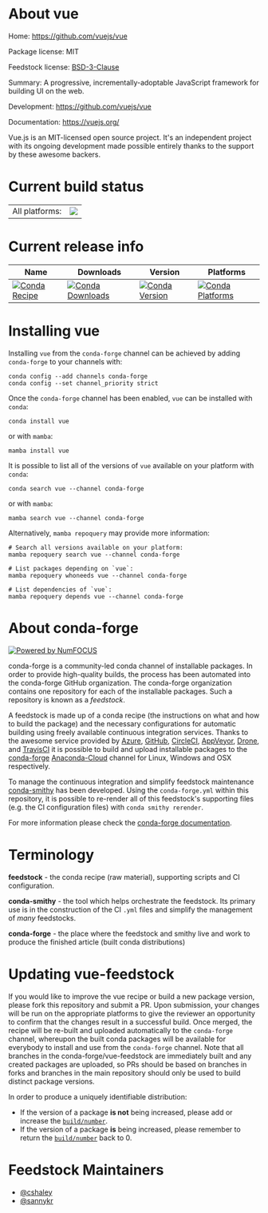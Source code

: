 About vue
=========

Home: https://github.com/vuejs/vue

Package license: MIT

Feedstock license: [BSD-3-Clause](https://github.com/conda-forge/vue-feedstock/blob/main/LICENSE.txt)

Summary: A progressive, incrementally-adoptable JavaScript framework for building UI on the web.

Development: https://github.com/vuejs/vue

Documentation: https://vuejs.org/

Vue.js is an MIT-licensed open source project. It's an independent project
with its ongoing development made possible entirely thanks to the support
by these awesome backers.


Current build status
====================


<table><tr><td>All platforms:</td>
    <td>
      <a href="https://dev.azure.com/conda-forge/feedstock-builds/_build/latest?definitionId=5855&branchName=main">
        <img src="https://dev.azure.com/conda-forge/feedstock-builds/_apis/build/status/vue-feedstock?branchName=main">
      </a>
    </td>
  </tr>
</table>

Current release info
====================

| Name | Downloads | Version | Platforms |
| --- | --- | --- | --- |
| [![Conda Recipe](https://img.shields.io/badge/recipe-vue-green.svg)](https://anaconda.org/conda-forge/vue) | [![Conda Downloads](https://img.shields.io/conda/dn/conda-forge/vue.svg)](https://anaconda.org/conda-forge/vue) | [![Conda Version](https://img.shields.io/conda/vn/conda-forge/vue.svg)](https://anaconda.org/conda-forge/vue) | [![Conda Platforms](https://img.shields.io/conda/pn/conda-forge/vue.svg)](https://anaconda.org/conda-forge/vue) |

Installing vue
==============

Installing `vue` from the `conda-forge` channel can be achieved by adding `conda-forge` to your channels with:

```
conda config --add channels conda-forge
conda config --set channel_priority strict
```

Once the `conda-forge` channel has been enabled, `vue` can be installed with `conda`:

```
conda install vue
```

or with `mamba`:

```
mamba install vue
```

It is possible to list all of the versions of `vue` available on your platform with `conda`:

```
conda search vue --channel conda-forge
```

or with `mamba`:

```
mamba search vue --channel conda-forge
```

Alternatively, `mamba repoquery` may provide more information:

```
# Search all versions available on your platform:
mamba repoquery search vue --channel conda-forge

# List packages depending on `vue`:
mamba repoquery whoneeds vue --channel conda-forge

# List dependencies of `vue`:
mamba repoquery depends vue --channel conda-forge
```


About conda-forge
=================

[![Powered by
NumFOCUS](https://img.shields.io/badge/powered%20by-NumFOCUS-orange.svg?style=flat&colorA=E1523D&colorB=007D8A)](https://numfocus.org)

conda-forge is a community-led conda channel of installable packages.
In order to provide high-quality builds, the process has been automated into the
conda-forge GitHub organization. The conda-forge organization contains one repository
for each of the installable packages. Such a repository is known as a *feedstock*.

A feedstock is made up of a conda recipe (the instructions on what and how to build
the package) and the necessary configurations for automatic building using freely
available continuous integration services. Thanks to the awesome service provided by
[Azure](https://azure.microsoft.com/en-us/services/devops/), [GitHub](https://github.com/),
[CircleCI](https://circleci.com/), [AppVeyor](https://www.appveyor.com/),
[Drone](https://cloud.drone.io/welcome), and [TravisCI](https://travis-ci.com/)
it is possible to build and upload installable packages to the
[conda-forge](https://anaconda.org/conda-forge) [Anaconda-Cloud](https://anaconda.org/)
channel for Linux, Windows and OSX respectively.

To manage the continuous integration and simplify feedstock maintenance
[conda-smithy](https://github.com/conda-forge/conda-smithy) has been developed.
Using the ``conda-forge.yml`` within this repository, it is possible to re-render all of
this feedstock's supporting files (e.g. the CI configuration files) with ``conda smithy rerender``.

For more information please check the [conda-forge documentation](https://conda-forge.org/docs/).

Terminology
===========

**feedstock** - the conda recipe (raw material), supporting scripts and CI configuration.

**conda-smithy** - the tool which helps orchestrate the feedstock.
                   Its primary use is in the construction of the CI ``.yml`` files
                   and simplify the management of *many* feedstocks.

**conda-forge** - the place where the feedstock and smithy live and work to
                  produce the finished article (built conda distributions)


Updating vue-feedstock
======================

If you would like to improve the vue recipe or build a new
package version, please fork this repository and submit a PR. Upon submission,
your changes will be run on the appropriate platforms to give the reviewer an
opportunity to confirm that the changes result in a successful build. Once
merged, the recipe will be re-built and uploaded automatically to the
`conda-forge` channel, whereupon the built conda packages will be available for
everybody to install and use from the `conda-forge` channel.
Note that all branches in the conda-forge/vue-feedstock are
immediately built and any created packages are uploaded, so PRs should be based
on branches in forks and branches in the main repository should only be used to
build distinct package versions.

In order to produce a uniquely identifiable distribution:
 * If the version of a package **is not** being increased, please add or increase
   the [``build/number``](https://docs.conda.io/projects/conda-build/en/latest/resources/define-metadata.html#build-number-and-string).
 * If the version of a package **is** being increased, please remember to return
   the [``build/number``](https://docs.conda.io/projects/conda-build/en/latest/resources/define-metadata.html#build-number-and-string)
   back to 0.

Feedstock Maintainers
=====================

* [@cshaley](https://github.com/cshaley/)
* [@sannykr](https://github.com/sannykr/)

